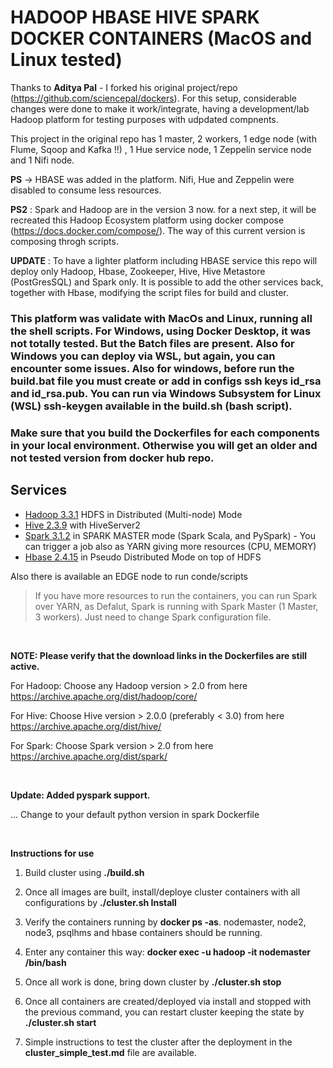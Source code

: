 # HADOOP HBASE HIVE SPARK DOCKER CONTAINERS (MacOS and Linux tested)

Thanks to **Aditya Pal** - I forked his original project/repo (https://github.com/sciencepal/dockers). For this setup, considerable changes were done to make it work/integrate, having a development/lab Hadoop platform for testing purposes with udpdated compnents.

This project in the original repo has 1 master, 2 workers, 1 edge node (with Flume, Sqoop and Kafka !!) , 1 Hue service node, 1 Zeppelin service node and 1 Nifi node.

**PS** -> HBASE was added in the platform. Nifi, Hue and Zeppelin were disabled to consume less resources.

**PS2** : Spark and Hadoop are in the version 3 now. for a next step, it will be recreated this Hadoop Ecosystem platform using docker compose (https://docs.docker.com/compose/). The way of this current version is composing throgh scripts.

**UPDATE** : To have a lighter platform including HBASE service this repo will deploy only Hadoop, Hbase, Zookeeper, Hive, Hive Metastore (PostGresSQL) and Spark only. It is possible to add the other services back, together with Hbase, modifying the script files for build and cluster.

### This platform was validate with MacOs and Linux, running all the shell scripts. For Windows, using Docker Desktop, it was not totally tested. But the Batch files are present. Also for Windows you can deploy via WSL, but again, you can encounter some issues. Also for windows, before run the build.bat file you must create or add in configs ssh keys id_rsa and id_rsa.pub. You can run via Windows Subsystem for Linux (WSL) ssh-keygen available in the build.sh (bash script).

### Make sure that you build the Dockerfiles for each components in your local environment. Otherwise you will get an older and not tested version from docker hub repo.

## Services

* [Hadoop 3.3.1](http://hadoop.apache.org/docs/r3.3.1/) HDFS in  Distributed (Multi-node) Mode
* [Hive 2.3.9](http://hive.apache.org/) with HiveServer2
* [Spark 3.1.2](https://spark.apache.org/docs/3.1.2/) in SPARK MASTER mode (Spark Scala, and PySpark) - You can trigger a job also as YARN giving more resources (CPU, MEMORY)
* [Hbase 2.4.15](https://hbase.apache.org/)  in Pseudo Distributed Mode on top of HDFS

Also there is available an EDGE node to run conde/scripts

> If you have more resources to run the containers, you can run Spark over YARN, as Defalut, Spark is running with Spark Master (1 Master, 3 workers). Just need to change Spark configuration file.

<br />

**NOTE: Please verify that the download links in the Dockerfiles are still active.**

For Hadoop: Choose any Hadoop version > 2.0 from here https://archive.apache.org/dist/hadoop/core/

For Hive: Choose Hive version > 2.0.0 (preferably < 3.0) from here https://archive.apache.org/dist/hive/

For Spark: Choose Spark version > 2.0 from here https://archive.apache.org/dist/spark/

<br />

**Update: Added pyspark support.**

 ... Change to your default python version in spark Dockerfile

<br />

**Instructions for use**

1. Build cluster using **./build.sh**

2. Once all images are built, install/deploye cluster containers with all configurations by **./cluster.sh Install**

3. Verify the containers running by **docker ps -as**. nodemaster, node2, node3, psqlhms and hbase containers should be running.

4. Enter any container this way: **docker exec -u hadoop -it nodemaster /bin/bash**

5. Once all work is done, bring down cluster by **./cluster.sh stop**

6. Once all containers are created/deployed via install and stopped with the previous command, you can restart cluster keeping the state by **./cluster.sh start**

7. Simple instructions to test the cluster after the deployment in the **cluster_simple_test.md** file are available.
